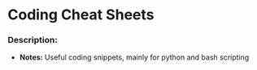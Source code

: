 # Coding Cheat Sheets

### Description:
* **Notes:** Useful coding snippets, mainly for python and bash scripting
